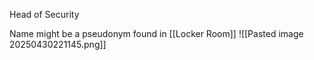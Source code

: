 Head of Security

Name might be a pseudonym
found in [[Locker Room]]
![[Pasted image 20250430221145.png]]